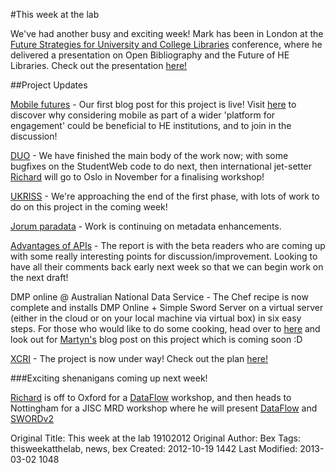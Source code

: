 #This week at the lab


We've had another busy and exciting week! Mark has been in London at the <a href="http://www.neilstewartassociates.com/evaluation.php?code=jb337/">Future Strategies for University and College Libraries</a> conference, where he delivered a presentation on Open Bibliography and the Future of HE Libraries. Check out the presentation <a href="http://cottagelabs.com/news/future-strategies-libraries/">here!</a>

##Project Updates 


[Mobile futures](/projects/mobilefutures) - Our first blog post for this project is live! Visit <a href="http://cottagelabs.com/news/mobile-futures-mobile-as-a-platform/">here</a> to discover why considering mobile as part of a wider 'platform for engagement' could be beneficial to HE institutions, and to join in the discussion! 

[DUO](/projects/duo) -  We have finished the main body of the work now; with some bugfixes on the StudentWeb code to do next, then international jet-setter [Richard](/people/richard) will go to Oslo in November for a finalising workshop!

[UKRISS](/projects/ukriss) - We're approaching the end of the first phase, with lots of work to do on this project in the coming week!

[Jorum paradata](/projects/jorum-paradata) - Work is continuing on metadata enhancements. 

[Advantages of APIs](/projects/advantages-of-api-report) - The report is with the beta readers who are coming up with some really interesting points for discussion/improvement. Looking to have all their comments back early next week so that we can begin work on the next draft! 

DMP online @ Australian National Data Service - The Chef recipe is now complete and installs DMP Online + Simple Sword Server on a virtual server (either in the cloud or on your local machine via virtual box) in six easy steps. For those who would like to do some cooking, head over to <a href="https://github.com/CottageLabs/dmponline-chef-repo/">here</a> and look out for [Martyn's](/people/martyn) blog post on this project which is coming soon :D 

[XCRI](/projects/xcri)  - The project is now under way! Check out the plan <a href="http://cottagelabs.com/projects/xcri/plan/">here!</a>

###Exciting shenanigans coming up next week!


[Richard](/people/richard) is off to Oxford for a [DataFlow](/projects/dataflow) workshop, and then heads to Nottingham for a JISC MRD workshop where he will present [DataFlow](/projects/dataflow) and [SWORDv2](/projects/sword2)








Original Title: This week at the lab 19102012
Original Author: Bex 
Tags: thisweekatthelab, news, bex
Created: 2012-10-19 1442
Last Modified: 2013-03-02 1048
